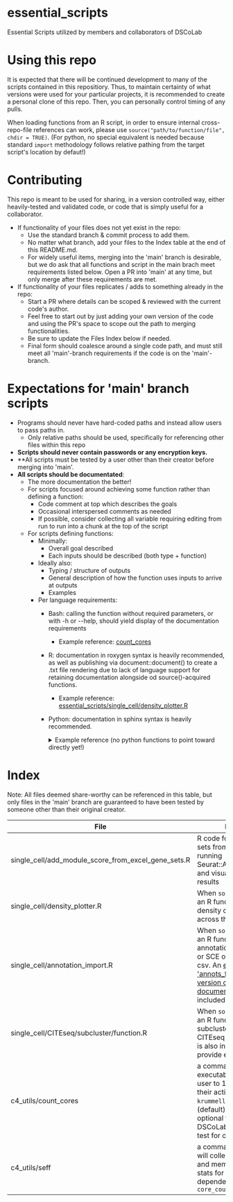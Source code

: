 # essential_scripts
Essential Scripts utilized by members and collaborators of DSCoLab

# Using this repo
It is expected that there will be continued development to many of the scripts contained in this repositiory. Thus, to maintain certainty of what versions were used for your particular projects, it is recommended to create a personal clone of this repo. Then, you can personally control timing of any pulls.

When loading functions from an R script, in order to ensure internal cross-repo-file references can work, please use `source("path/to/function/file", chdir = TRUE)`.  (For python, no special equivalent is needed because standard `import` methodology follows relative pathing from the target script's location by defaut!) 

# Contributing
This repo is meant to be used for sharing, in a version controlled way, either heavily-tested and validated code, or code that is simply useful for a collaborator.

- If functionality of your files does not yet exist in the repo:
  - Use the standard branch & commit process to add them.
  - No matter what branch, add your files to the Index table at the end of this README.md.
  - For widely useful items, merging into the 'main' branch is desirable, but we do ask that all functions and script in the main brach meet requirements listed below. Open a PR into 'main' at any time, but only merge after these requirements are met.
- If functionality of your files replicates / adds to something already in the repo:
  - Start a PR where details can be scoped & reviewed with the current code's author.
  - Feel free to start out by just adding your own version of the code and using the PR's space to scope out the path to merging functionalities.
  - Be sure to update the Files Index below if needed.
  - Final form should coalesce around a single code path, and must still meet all 'main'-branch requirements if the code is on the 'main'-branch.

# Expectations for 'main' branch scripts

- Programs should never have hard-coded paths and instead allow users to pass paths in.
  - Only relative paths should be used, specifically for referencing other files within this repo 
- **Scripts should never contain passwords or any encryption keys.**
- **All scripts must be tested by a user other than their creator before merging into 'main'.
- **All scripts should be documentated**:
  - The more documentation the better!
  - For scripts focused around achieving some function rather than defining a function:
    - Code comment at top which describes the goals
    - Occasional interspersed comments as needed
    - If possible, consider collecting all variable requiring editing from run to run into a chunk at the top of the script
  - For scripts defining functions:
    - Minimally:
      - Overall goal described
      - Each inputs should be described (both type + function)
    - Ideally also:
      - Typing / structure of outputs
      - General description of how the function uses inputs to arrive at outputs
      - Examples
    - Per language requirements:
      - Bash: calling the function without required parameters, or with -h or --help, should yield display of the documentation requirements
        - Example reference: [count_cores](c4_utils/count_cores)
      - R: documentation in roxygen syntax is heavily recommended, as well as publishing via document::document() to create a .txt file rendering due to lack of language support for retaining documentation alongside od source()-acquired functions.
        - Example reference: [essential_scripts/single_cell/density_plotter.R](essential_scripts/single_cell/density_plotter.R)
      - Python: documentation in sphinx syntax is heavily recommended.
          <details>

          <summary>
            Example reference (no python functions to point toward directly yet!)
          </summary>
            
            ```
            def calculate_monthly_payment(principal: float, annual_rate: float, years: int) -> float:
              """
              Calculates the monthly payments of a fixed-rate loan.
          
              Args:
                  principal (float): The initial amount of the loan (the principal).
                  annual_rate (float): The annual interest rate in percentage (e.g., 5.5 for 5.5%).
                  years (int): The total duration of the loan in years.
          
              Returns:
                  float: The amount to be paid monthly.
          
              Raises:
                  ValueError: If the annual_rate is negative or if the years are not positive.
          
              Examples:
                  >>> monthly_payment = calculate_monthly_payment(10000, 5.5, 10)
                  >>> print(f"Monthly Payment: {monthly_payment:.2f}")
                  Monthly Payment: 108.85
          
              """
            ```
          
          </details>


# Index

Note: All files deemed share-worthy can be referenced in this table, but only files in the 'main' branch are guaranteed to have been tested by someone other than their original creator. 

| File | Purpose | Maintainer | Branch |
| --- | --- | --- | --- |
| single_cell/add_module_score_from_excel_gene_sets.R | R code for reading gene sets from an excel file, running Seurat::AddModuleScore, and visualizing the results | Dan | main |
| single_cell/density_plotter.R | When `source()`'d, defines an R function that plots density of clusters across the umap space | Dan | main |
| single_cell/annotation_import.R | When `source()`'d, defines an R function for pulling annotations into Seurat or SCE objects from a csv. An [example 'annots_file'](single_cell/annotation_import_example.csv) and [txt version of the function documentation](single_cell/annotation_import.txt) is also included. | Dan | main | 
| single_cell/CITEseq/subcluster/function.R | When `source()`'d, defines an R function for subclustering Seurat CITEseq data. A script.R is also included to provide example usage. | Dan | main |
| c4_utils/count_cores | a command line executable that allows a user to 1) self-monitor their active cores on `krummellab` nodes (default) or 2) use optional flags to query all DSCoLab active jobs to test for core monopoly | Rebecca | main |
| c4_utils/seff | a command line util that will collect time, core, and memory usages stats for a given job; dependency for `core_count` | Rebecca | main |
